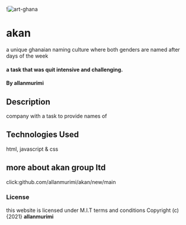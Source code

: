 !![art-ghana](https://user-images.githubusercontent.com/89457206/132175101-f5f7ee01-9535-4edd-9097-5f6043f71b73.jpg)
# akan
a unique ghanaian naming culture where both genders are named after days of the week
#### a task that was quit intensive and challenging.
#### By **allanmurimi**
## Description
company with a task to provide names of 
## Technologies Used
html, javascript & css
## more about akan group ltd
click:github.com/allanmurimi/akan/new/main
### License
this website is licensed under M.I.T terms and conditions
Copyright (c) {2021} **allanmurimi**
